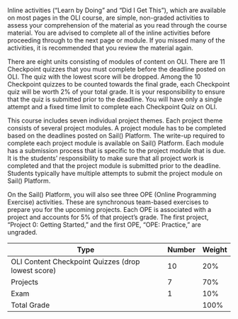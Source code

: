 Inline activities (“Learn by Doing” and “Did I Get This”), which are available on most pages in the OLI course, are simple, non-graded activities to assess your comprehension of the material as you read through the course material. You are advised to complete all of the inline activities before proceeding through to the next page or module. If you missed many of the activities, it is recommended that you review the material again.

There are eight units consisting of modules of content on OLI. There are 11 Checkpoint quizzes that you must complete before the deadline posted on OLI. The quiz with the lowest score will be dropped. Among the 10 Checkpoint quizzes to be counted towards the final grade, each Checkpoint quiz will be worth 2% of your total grade. It is your responsibility to ensure that the quiz is submitted prior to the deadline. You will have only a single attempt and a fixed time limit to complete each Checkpoint Quiz on OLI.

This course includes seven individual project themes. Each project theme consists of several project modules. A project module has to be completed based on the deadlines posted on Sail() Platform. The write-up required to complete each project module is available on Sail() Platform. Each module has a submission process that is specific to the project module that is due. It is the students’ responsibility to make sure that all project work is completed and that the project module is submitted prior to the deadline.  Students typically have multiple attempts to submit the project module on Sail() Platform.

On the Sail() Platform, you will also see three OPE (Online Programming Exercise) activities. These are synchronous team-based exercises to prepare you for the upcoming projects. Each OPE is associated with a project and accounts for 5% of that project’s grade. The first project, “Project 0: Getting Started,” and the first OPE, “OPE: Practice,” are ungraded.

| Type                                               | Number | Weight |
|----------------------------------------------------|--------|--------|
| OLI Content Checkpoint Quizzes (drop lowest score) | 10     | 20%    |
| Projects                                           | 7      | 70%    |
| Exam                                               | 1      | 10%    |
| Total Grade                                        |        | 100%   |